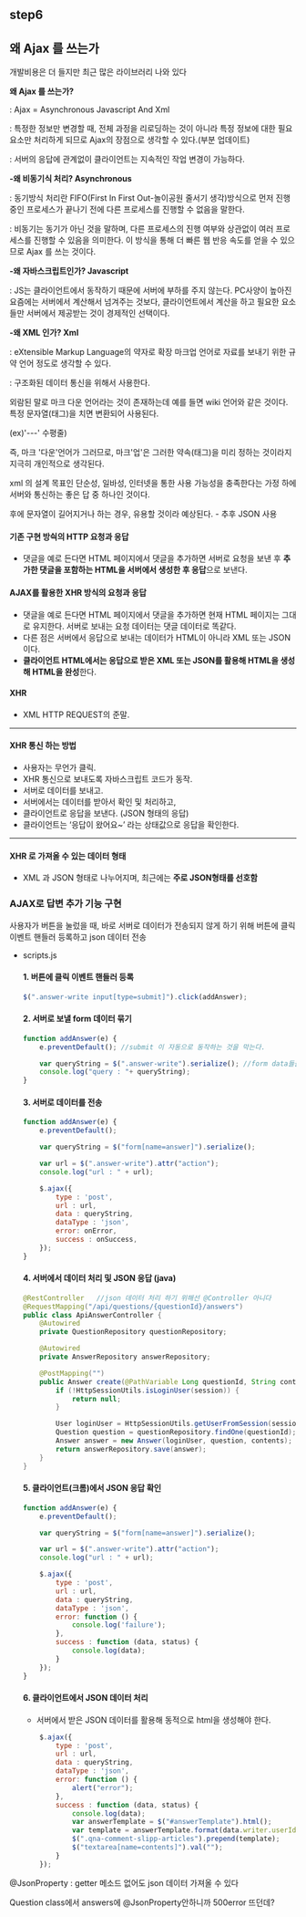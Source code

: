 ## step6



## 왜 Ajax 를 쓰는가

개발비용은 더 들지만 최근 많은 라이브러리 나와 있다



**왜 Ajax 를 쓰는가?**

: Ajax = Asynchronous Javascript And Xml

: 특정한 정보만 변경할 때, 전체 과정을 리로딩하는 것이 아니라 특정 정보에 대한 필요 요소만 처리하게 되므로 Ajax의 장점으로 생각할 수 있다.(부분 업데이트)

: 서버의 응답에 관계없이 클라이언트는 지속적인 작업 변경이 가능하다.



**-왜 비동기식 처리? Asynchronous**

: 동기방식 처리란 FIFO(First In First Out-놀이공원 줄서기 생각)방식으로 먼저 진행중인 프로세스가 끝나기 전에 다른 프로세스를 진행할 수 없음을 말한다.

: 비동기는 동기가 아닌 것을 말하며, 다른 프로세스의 진행 여부와 상관없이 여러 프로세스를 진행할 수 있음을 의미한다. 이 방식을 통해 더 빠른 웹 반응 속도를 얻을 수 있으므로 Ajax 를 쓰는 것이다.



**-왜 자바스크립트인가? Javascript**

: JS는 클라이언트에서 동작하기 때문에 서버에 부하를 주지 않는다. PC사양이 높아진 요즘에는 서버에서 계산해서 넘겨주는 것보다, 클라이언트에서 계산을 하고 필요한 요소들만 서버에서 제공받는 것이 경제적인 선택이다.



**-왜 XML 인가? Xml**

: eXtensible Markup Language의 약자로 확장 마크업 언어로 자료를 보내기 위한 규약 언어 정도로 생각할 수 있다. 

: 구조화된 데이터 통신을 위해서 사용한다.

외람된 말로 마크 다운 언어라는 것이 존재하는데 예를 들면 wiki 언어와 같은 것이다. 특정 문자열(태그)을 치면 변환되어 사용된다.

(ex)'---' 수평줄)

즉, 마크 '다운'언어가 그러므로, 마크'업'은 그러한 약속(태그)을 미리 정하는 것이라지 지극히 개인적으로 생각된다.

xml 의 설계 목표인 단순성, 일바성, 인터넷을 통한 사용 가능성을 충족한다는 가정 하에 서버와 통신하는 좋은 답 중 하나인 것이다.

후에 문자열이 길어지거나 하는 경우, 유용할 것이라 예상된다. - 추후 JSON 사용





#### 기존 구현 방싁의 HTTP 요청과 응답 

- 댓글을 예로 든다면 HTML 페이지에서 댓글을 추가하면 서버로 요청을 보낸 후 **추가한 댓글을 포함하는 HTML을 서버에서 생성한 후 응답**으로 보낸다.



#### AJAX를 활용한 XHR 방식의 요청과 응답

- 댓글을 예로 든다면 HTML 페이지에서 댓글을 추가하면 현재 HTML 페이지는 그대로 유지한다. 서버로 보내는 요청 데이터는 댓글 데이터로 똑같다.
- 다른 점은 서버에서 응답으로 보내는 데이터가 HTML이 아니라 XML 또는 JSON이다.
- **클라이언트 HTML에서는 응답으로 받은 XML 또는 JSON를 활용해 HTML을 생성해 HTML을 완성**한다.







#### XHR

- XML HTTP REQUEST의 준말.

------

#### XHR 통신 하는 방법

- 사용자는 무언가 클릭.
- XHR 통신으로 보내도록 자바스크립트 코드가 동작.
- 서버로 데이터를 보내고.
- 서버에서는 데이터를 받아서 확인 및 처리하고,
- 클라이언트로 응답을 보낸다. (JSON 형태의 응답)
- 클라이언트는 ‘응답이 왔어요~’ 라는 상태값으로 응답을 확인한다.

------

#### XHR 로 가져올 수 있는 데이터 형태

- XML 과 JSON 형태로 나누어지며, 최근에는 **주로 JSON형태를 선호함**





### AJAX로 답변 추가 기능 구현

사용자가 버튼을 눌렀을 때, 바로 서버로 데이터가 전송되지 않게 하기 위해 버튼에 클릭 이벤트 핸들러 등록하고 json 데이터 전송

* scripts.js

  #### 1. 버튼에 클릭 이벤트 핸들러 등록

  ```javascript
  $(".answer-write input[type=submit]").click(addAnswer);
  ```

  #### 2. 서버로 보낼 form 데이터 묶기

  ```javascript
  function addAnswer(e) {
      e.preventDefault(); //submit 이 자동으로 동작하는 것을 막는다.
  
      var queryString = $(".answer-write").serialize(); //form data들을 자동으로 묶어준다.
      console.log("query : "+ queryString);
  }
  ```

  #### 3. 서버로 데이터를 전송

  ```javascript
  function addAnswer(e) {
      e.preventDefault();
  
      var queryString = $("form[name=answer]").serialize();
  
      var url = $(".answer-write").attr("action");
      console.log("url : " + url);
  
      $.ajax({
          type : 'post',
          url : url,
          data : queryString,
          dataType : 'json',
          error: onError,
          success : onSuccess,
      });
  }
  ```

  #### 4. 서버에서 데이터 처리 및 JSON 응답 (java)

  ```java
  @RestController	//json 데이터 처리 하기 위해선 @Controller 아니다
  @RequestMapping("/api/questions/{questionId}/answers")
  public class ApiAnswerController {
      @Autowired
      private QuestionRepository questionRepository;
  
      @Autowired
      private AnswerRepository answerRepository;
  
      @PostMapping("")
      public Answer create(@PathVariable Long questionId, String contents, HttpSession session) {
          if (!HttpSessionUtils.isLoginUser(session)) {
              return null;
          }
  
          User loginUser = HttpSessionUtils.getUserFromSession(session);
          Question question = questionRepository.findOne(questionId);
          Answer answer = new Answer(loginUser, question, contents);
          return answerRepository.save(answer);
      }
  }
  ```

  #### 5. 클라이언트(크롬)에서 JSON 응답 확인

  ```javascript
  function addAnswer(e) {
      e.preventDefault();
  
      var queryString = $("form[name=answer]").serialize();
  
      var url = $(".answer-write").attr("action");
      console.log("url : " + url);
  
      $.ajax({
          type : 'post',
          url : url,
          data : queryString,
          dataType : 'json',
          error: function () {
              console.log('failure');
          },
          success : function (data, status) {
              console.log(data);
          }
      });
  }
  ```

  #### 6. 클라이언트에서 JSON 데이터 처리

  - 서버에서 받은 JSON 데이터를 활용해 동적으로 html을 생성해야 한다.

  ```javascript
      $.ajax({
          type : 'post',
          url : url,
          data : queryString,
          dataType : 'json',
          error: function () {
              alert("error");
          },
          success : function (data, status) {
              console.log(data);
              var answerTemplate = $("#answerTemplate").html();
              var template = answerTemplate.format(data.writer.userId, data.formattedCreateDate, data.contents, data.question.id, data.id);
              $(".qna-comment-slipp-articles").prepend(template);            
              $("textarea[name=contents]").val("");
          }
      });
  ```









@JsonProperty : getter 메소드 없어도 json 데이터 가져올 수 있다

Question class에서 answers에 @JsonProperty안하니까 500error 뜨던데?